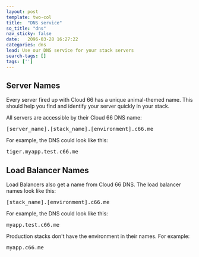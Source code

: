 ```yaml
---
layout: post
template: two-col
title:  "DNS service"
so_title: "dns"
nav_sticky: false
date:   2096-03-28 16:27:22
categories: dns
lead: Use our DNS service for your stack servers
search-tags: []
tags: ['']
---
```


## Server Names
Every server fired up with Cloud 66 has a unique animal-themed name. This should help you find and identify your server quickly in your stack.

All servers are accessible by their Cloud 66 DNS name:

<p><kbd>[server&#95;name].[stack&#95;name].[environment].c66.me</kbd></p>

For example, the DNS could look like this:

<p><kbd>tiger.myapp.test.c66.me</kbd></p>

## Load Balancer Names
Load Balancers also get a name from Cloud 66 DNS. The load balancer names look like this:

<p><kbd>[stack&#95;name].[environment].c66.me</kbd></p>

For example, the DNS could look like this:

<p><kbd>myapp.test.c66.me</kbd></p>

Production stacks don't have the environment in their names. For example:

<p><kbd>myapp.c66.me</kbd></p>



